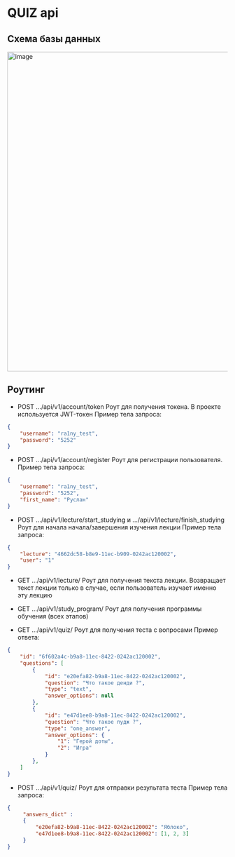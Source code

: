 # QUIZ api
 
<h2>Схема базы данных</h2>
<img width="729" alt="image" src="https://user-images.githubusercontent.com/69690237/162806727-13a33d3b-eb08-4c28-bb27-da35064ada44.png">

<h2>Роутинг</h2>

- POST .../api/v1/account/token
Роут для получения токена. В проекте используется JWT-токен
Пример тела запроса:
```json
{
    "username": "ra1ny_test",
    "password": "5252"
}
```
- POST .../api/v1/account/register
Роут для регистрации пользователя.
Пример тела запроса:
```json
{
    "username": "ra1ny_test",
    "password": "5252",
    "first_name": "Руслан"
}
```

- POST .../api/v1/lecture/start_studying и .../api/v1/lecture/finish_studying
Роут для начала начала/завершения изучения лекции
Пример тела запроса:
```json
{
    "lecture": "4662dc58-b8e9-11ec-b909-0242ac120002",
    "user": "1"
}
```

- GET .../api/v1/lecture/<pk>
Роут для получения текста лекции. Возвращает текст лекции только в случае, если пользователь изучает именно эту лекцию
 
- GET .../api/v1/study_program/
Роут для получения программы обучения (всех этапов)
 
- GET .../api/v1/quiz/<pk>
Роут для получения теста с вопросами
Пример ответа:
```json
{
    "id": "6f602a4c-b9a8-11ec-8422-0242ac120002",
    "questions": [
        {
            "id": "e20efa82-b9a8-11ec-8422-0242ac120002",
            "question": "Что такое денди ?",
            "type": "text",
            "answer_options": null
        },
        {
            "id": "e47d1ee8-b9a8-11ec-8422-0242ac120002",
            "question": "Что такое пудж ?",
            "type": "one_answer",
            "answer_options": {
                "1": "Герой доты",
                "2": "Игра"
            }
        },
    ]
}
```
 
- POST .../api/v1/quiz/<pk>
Роут для отправки результата теста
Пример тела запроса:
```json
{
     "answers_dict" : 
     {
         "e20efa82-b9a8-11ec-8422-0242ac120002": "Яблоко",
         "e47d1ee8-b9a8-11ec-8422-0242ac120002": [1, 2, 3]
     }  
}
```

